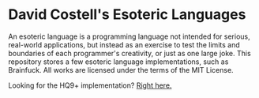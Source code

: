 # David Costell's Esoteric Languages

An esoteric language is a programming language not intended for serious, real-world applications, but instead as an exercise to test the limits and boundaries of each programmer's creativity, or just as one large joke. This repository stores a few esoteric language implementations, such as Brainfuck. All works are licensed under the terms of the MIT License.

Looking for the HQ9+ implementation? [Right here.](https://github.com/DontEatThemCookies/HQ9)
